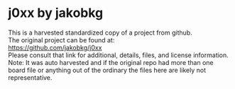 
# j0xx by jakobkg  
This is a harvested standardized copy of a project from github.  
The original project can be found at:  
https://github.com/jakobkg/j0xx  
Please consult that link for additional, details, files, and license information.  
Note: It was auto harvested and if the original repo had more than one board file or anything out of the ordinary the files here are likely not representative.  
    